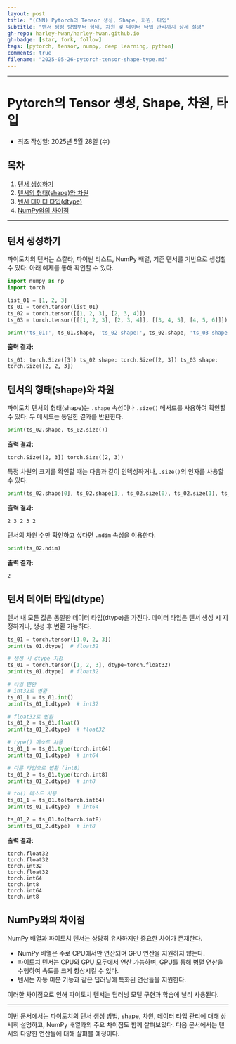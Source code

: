 ```yaml
---
layout: post
title: "(CNN) Pytorch의 Tensor 생성, Shape, 차원, 타입"
subtitle: "텐서 생성 방법부터 형태, 차원 및 데이터 타입 관리까지 상세 설명"
gh-repo: harley-hwan/harley-hwan.github.io
gh-badge: [star, fork, follow]
tags: [pytorch, tensor, numpy, deep learning, python]
comments: true
filename: "2025-05-26-pytorch-tensor-shape-type.md"
---
```


---------------------------------------------------

# Pytorch의 Tensor 생성, Shape, 차원, 타입

* 최초 작성일: 2025년 5월 28일 (수)

## 목차

1. [텐서 생성하기](#텐서-생성하기)
2. [텐서의 형태(shape)와 차원](#텐서의-형태shape와-차원)
3. [텐서 데이터 타입(dtype)](#텐서-데이터-타입dtype)
4. [NumPy와의 차이점](#numpy와의-차이점)

---

## 텐서 생성하기

파이토치의 텐서는 스칼라, 파이썬 리스트, NumPy 배열, 기존 텐서를 기반으로 생성할 수 있다. 아래 예제를 통해 확인할 수 있다.

```python
import numpy as np
import torch

list_01 = [1, 2, 3]
ts_01 = torch.tensor(list_01)
ts_02 = torch.tensor([[1, 2, 3], [2, 3, 4]])
ts_03 = torch.tensor([[[1, 2, 3], [2, 3, 4]], [[3, 4, 5], [4, 5, 6]]])

print('ts_01:', ts_01.shape, 'ts_02 shape:', ts_02.shape, 'ts_03 shape:', ts_03.shape)
```

**출력 결과:**

```text
ts_01: torch.Size([3]) ts_02 shape: torch.Size([2, 3]) ts_03 shape: torch.Size([2, 2, 3])
```

## 텐서의 형태(shape)와 차원

파이토치 텐서의 형태(shape)는 `.shape` 속성이나 `.size()` 메서드를 사용하여 확인할 수 있다. 두 메서드는 동일한 결과를 반환한다.

```python
print(ts_02.shape, ts_02.size())
```

**출력 결과:**

```text
torch.Size([2, 3]) torch.Size([2, 3])
```

특정 차원의 크기를 확인할 때는 다음과 같이 인덱싱하거나, `.size()`의 인자를 사용할 수 있다.

```python
print(ts_02.shape[0], ts_02.shape[1], ts_02.size(0), ts_02.size(1), ts_02.size()[0])
```

**출력 결과:**

```text
2 3 2 3 2
```

텐서의 차원 수만 확인하고 싶다면 `.ndim` 속성을 이용한다.

```python
print(ts_02.ndim)
```

**출력 결과:**

```text
2
```

## 텐서 데이터 타입(dtype)

텐서 내 모든 값은 동일한 데이터 타입(dtype)을 가진다. 데이터 타입은 텐서 생성 시 지정하거나, 생성 후 변환 가능하다.

```python
ts_01 = torch.tensor([1.0, 2, 3])
print(ts_01.dtype)  # float32

# 생성 시 dtype 지정
ts_01 = torch.tensor([1, 2, 3], dtype=torch.float32)
print(ts_01.dtype)  # float32

# 타입 변환
# int32로 변환
ts_01_1 = ts_01.int()
print(ts_01_1.dtype)  # int32

# float32로 변환
ts_01_2 = ts_01.float()
print(ts_01_2.dtype)  # float32

# type() 메소드 사용
ts_01_1 = ts_01.type(torch.int64)
print(ts_01_1.dtype)  # int64

# 다른 타입으로 변환 (int8)
ts_01_2 = ts_01.type(torch.int8)
print(ts_01_2.dtype)  # int8

# to() 메소드 사용
ts_01_1 = ts_01.to(torch.int64)
print(ts_01_1.dtype)  # int64

ts_01_2 = ts_01.to(torch.int8)
print(ts_01_2.dtype)  # int8
```

**출력 결과:**

```text
torch.float32
torch.float32
torch.int32
torch.float32
torch.int64
torch.int8
torch.int64
torch.int8
```

## NumPy와의 차이점

NumPy 배열과 파이토치 텐서는 상당히 유사하지만 중요한 차이가 존재한다.

* NumPy 배열은 주로 CPU에서만 연산되며 GPU 연산을 지원하지 않는다.
* 파이토치 텐서는 CPU와 GPU 모두에서 연산 가능하며, GPU를 통해 병렬 연산을 수행하여 속도를 크게 향상시킬 수 있다.
* 텐서는 자동 미분 기능과 같은 딥러닝에 특화된 연산들을 지원한다.

이러한 차이점으로 인해 파이토치 텐서는 딥러닝 모델 구현과 학습에 널리 사용된다.

---

이번 문서에서는 파이토치의 텐서 생성 방법, shape, 차원, 데이터 타입 관리에 대해 상세히 설명하고, NumPy 배열과의 주요 차이점도 함께 살펴보았다. 다음 문서에서는 텐서의 다양한 연산들에 대해 살펴볼 예정이다.
